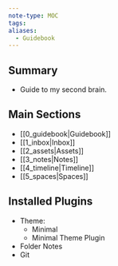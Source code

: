 ```yaml
---
note-type: MOC
tags:
aliases:
  - Guidebook
---
```

## Summary
- Guide to my second brain.
## Main Sections
- [[0_guidebook|Guidebook]]
- [[1_inbox|Inbox]]
- [[2_assets|Assets]]
- [[3_notes|Notes]]
- [[4_timeline|Timeline]]
- [[5_spaces|Spaces]]
## Installed Plugins
- Theme: 
	- Minimal
	- Minimal Theme Plugin
- Folder Notes
- Git
